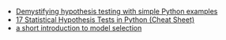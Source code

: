 - [Demystifying hypothesis testing with simple Python examples](https://towardsdatascience.com/demystifying-hypothesis-testing-with-simple-python-examples-4997ad3c5294)
- [17 Statistical Hypothesis Tests in Python (Cheat Sheet)](https://machinelearningmastery.com/statistical-hypothesis-tests-in-python-cheat-sheet/)
- [a short introduction to model selection](https://towardsdatascience.com/a-short-introduction-to-model-selection-bb1bb9c73376)
